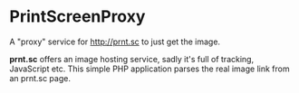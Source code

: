 # PrintScreenProxy
A "proxy" service for http://prnt.sc to just get the image. 

**prnt.sc** offers an image hosting service, sadly it's full of tracking, JavaScript etc. This simple PHP application parses the real image link from an prnt.sc page. 
